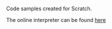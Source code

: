 Code samples created for Scratch.

The online interpreter can be found [here](https://scratch.mit.edu/projects/editor/?tutorial=getStarted)
